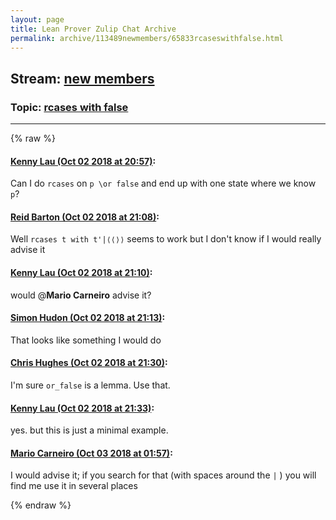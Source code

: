 ```yaml
---
layout: page
title: Lean Prover Zulip Chat Archive 
permalink: archive/113489newmembers/65833rcaseswithfalse.html
---
```


## Stream: [new members](index.html)
### Topic: [rcases with false](65833rcaseswithfalse.html)

---


{% raw %}
#### [ Kenny Lau (Oct 02 2018 at 20:57)](https://leanprover.zulipchat.com/#narrow/stream/113489-new%20members/topic/rcases%20with%20false/near/135056202):
Can I do `rcases` on `p \or false` and end up with one state where we know `p`?

#### [ Reid Barton (Oct 02 2018 at 21:08)](https://leanprover.zulipchat.com/#narrow/stream/113489-new%20members/topic/rcases%20with%20false/near/135056934):
Well `rcases t with t'|⟨⟨⟩⟩` seems to work but I don't know if I would really advise it

#### [ Kenny Lau (Oct 02 2018 at 21:10)](https://leanprover.zulipchat.com/#narrow/stream/113489-new%20members/topic/rcases%20with%20false/near/135057063):
would @**Mario Carneiro** advise it?

#### [ Simon Hudon (Oct 02 2018 at 21:13)](https://leanprover.zulipchat.com/#narrow/stream/113489-new%20members/topic/rcases%20with%20false/near/135057253):
That looks like something I would do

#### [ Chris Hughes (Oct 02 2018 at 21:30)](https://leanprover.zulipchat.com/#narrow/stream/113489-new%20members/topic/rcases%20with%20false/near/135058277):
I'm sure `or_false` is a lemma. Use that.

#### [ Kenny Lau (Oct 02 2018 at 21:33)](https://leanprover.zulipchat.com/#narrow/stream/113489-new%20members/topic/rcases%20with%20false/near/135058486):
yes. but this is just a minimal example.

#### [ Mario Carneiro (Oct 03 2018 at 01:57)](https://leanprover.zulipchat.com/#narrow/stream/113489-new%20members/topic/rcases%20with%20false/near/135071726):
I would advise it; if you search for that (with spaces around the `|` ) you will find me use it in several places


{% endraw %}
